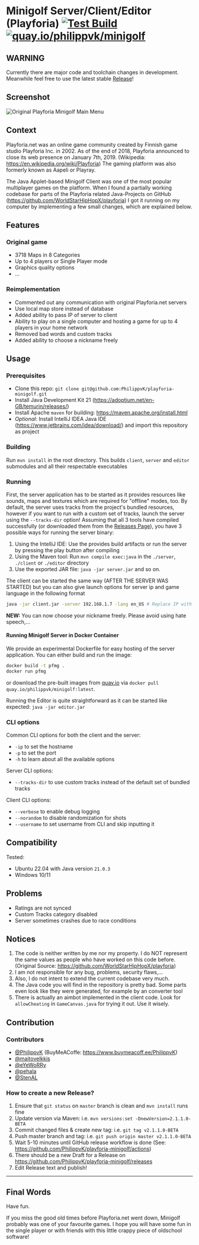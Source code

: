 # Minigolf Server/Client/Editor (Playforia) [![Test Build](https://github.com/PhilippvK/playforia-minigolf/workflows/Test%20build/badge.svg)](https://github.com/PhilippvK/playforia-minigolf/actions?query=workflow%3A%22Test+build%22) [![quay.io/philippvk/minigolf](https://quay.io/repository/philippvk/minigolf/status)](https://quay.io/repository/philippvk/minigolf)

## WARNING

Currently there are major code and toolchain changes in development. Meanwhile feel free to use the latest stable [Release](https://github.com/PhilippvK/playforia-minigolf/releases)!

## Screenshot

![Original Playforia Minigolf Main Menu](screenshot.png)

## Context

Playforia.net was an online game community created by Finnish game studio Playforia Inc. in 2002. As of the end of 2018, Playforia announced to close its web presence on January 7th, 2019. (Wikipedia: https://en.wikipedia.org/wiki/Playforia)
The gaming platform was also formerly known as Aapeli or Playray.

The Java Applet-based Minigolf Client was one of the most popular multiplayer games on the platform. When I found a partially working codebase for parts of the Playforia related Java-Projects on GitHub (https://github.com/WorldStarHipHopX/playforia) I got it running on my computer by implementing a few small changes, which are explained below.

## Features

### Original game
- 3718 Maps in 8 Categories
- Up to 4 players or Single Player mode
- Graphics quality options
- ...

### Reimplementation
- Commented out any communication with original Playforia.net servers
- Use local map store instead of database
- Added ability to pass IP of server to client
- Ability to play on a single computer and hosting a game for up to 4 players in your home network
- Removed bad words and custom tracks
- Added ability to choose a nickname freely

## Usage

### Prerequisites
- Clone this repo: `git clone git@github.com:PhilippvK/playforia-minigolf.git`
- Install Java Development Kit 21 (https://adoptium.net/en-GB/temurin/releases/)
- Install Apache `maven` for building: https://maven.apache.org/install.html
- *Optional:* Install IntelliJ IDEA Java IDE (https://www.jetbrains.com/idea/download/) and import this repository as project

### Building

Run `mvn install` in the root directory. This builds `client`, `server` and `editor` submodules and all their respectable executables

### Running

First, the server application has to be started as it provides resources like sounds, maps and textures which are required for "offline" modes, too.
By default, the server uses tracks from the project's bundled resources, however if you want to run with a custom set of tracks, launch the server using the `--tracks-dir` option!
Assuming that all 3 tools have compiled successfully (or downloaded them from the [Releases Page](https://github.com/PhilippvK/playforia-minigolf/releases)), you have 3 possible ways for running the server binary:
1. Using the IntelliJ IDE: Use the provides build artifacts or run the server by pressing the play button after compiling
2. Using the Maven tool:  Run `mvn compile exec:java` in the `./server`, `./client` or `./editor` directory
3. Use the exported JAR file: `java -jar server.jar` and so on.

The client can be started the same way (AFTER THE SERVER WAS STARTED) but you can also give launch options for server ip and game language in the following format

```bash
java -jar client.jar -server 192.168.1.7 -lang en_US # Replace IP with the one of your server (which you can find out by using for example `ifconfig`/`ipconfig`) and lang with en_US, fi_FI or sv_SE
```

**NEW:** You can now choose your nickname freely. Please avoid using hate speech,...

#### Running Minigolf Server in Docker Container

We provide an experimental Dockerfile for easy hosting of the server application.
You can either build and run the image:
```sh
docker build -t pfmg .
docker run pfmg
```
or download the pre-built images from [quay.io](https://quay.io/repository/philippvk/minigolf) via `docker pull quay.io/philippvk/minigolf:latest`.

Running the Editor is quite straightforward as it can be started like expected: `java -jar editor.jar`

### CLI options
Common CLI options for both the client and the server:
- `-ip` to set the hostname
- `-p` to set the port
- `-h` to learn about all the available options

Server CLI options:
- `--tracks-dir` to use custom tracks instead of the default set of bundled tracks

Client CLI options:
- `--verbose` to enable debug logging
- `--norandom` to disable randomization for shots
- `--username` to set username from CLI and skip inputting it

## Compatibility

Tested:
- Ubuntu 22.04 with Java version `21.0.3`
- Windows 10/11

## Problems
- Ratings are not synced
- Custom Tracks category disabled
- Server sometimes crashes due to race conditions

## Notices

1. The code is neither written by me nor my property. I do NOT represent the same values as people who have worked on this code before. (Original Source: https://github.com/WorldStarHipHopX/playforia)
2. I am not responsible for any bug, problems, security flaws,...
3. Also, I do not intent to extend the current codebase very much.
4. The Java code you will find in the repository is pretty bad. Some parts even look like they were generated, for example by an converter tool
5. There is actually an aimbot implemented in the client code. Look for `allowCheating` in `GameCanvas.java` for trying it out. Use it wisely.

## Contribution

### Contributors

- [@PhilippvK](https://github.com/PhilippvK) (BuyMeACoffe: https://www.buymeacoff.ee/PhilippvK)
- [@maitovelkkis](https://github.com/maitovelkkis)
- [@eYeWoRRy](https://github.com/eYeWoRRy)
- [@pehala](https://github.com/pehala)
- [@StenAL](https://github.com/StenAL)

### How to create a new Release?

1. Ensure that `git status` on `master` branch is clean and `mvn install` runs fine
2. Update version via Maven: i.e. `mvn versions:set -DnewVersion=2.1.1.0-BETA`
3. Commit changed files & create new tag: i.e. `git tag v2.1.1.0-BETA`
4. Push master branch and tag: i.e. `git push origin master v2.1.1.0-BETA`
5. Wait 5-10 minutes until GitHub release workflow is done (See: https://github.com/PhilippvK/playforia-minigolf/actions)
6. There should be a new Draft for a Release on https://github.com/PhilippvK/playforia-minigolf/releases
7. Edit Release text and publish!

---

## Final Words

Have fun.

If you miss the good old times before Playforia.net went down, Minigolf probably was one of your favourite games. I hope you will have some fun in the single player or with friends with this little crappy piece of oldschool software!
